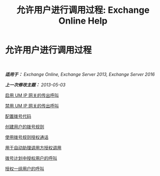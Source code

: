 ﻿---
title: '允许用户进行调用过程: Exchange Online Help'
TOCTitle: 允许用户进行调用过程
ms:assetid: 6997797d-4b79-4f6d-a89a-f36eea4e5ca4
ms:mtpsurl: https://technet.microsoft.com/zh-cn/library/JJ938011(v=EXCHG.150)
ms:contentKeyID: 52061376
ms.date: 05/23/2018
mtps_version: v=EXCHG.150
ms.translationtype: MT
---

# 允许用户进行调用过程

 

_**适用于：** Exchange Online, Exchange Server 2013, Exchange Server 2016_

_**上一次修改主题：** 2013-05-03_

[启用 UM IP 网关的传出呼叫](enable-outgoing-calls-on-um-ip-gateways-exchange-2013-help.md)

[禁用 UM IP 网关的传出呼叫](disable-outgoing-calls-on-um-ip-gateways-exchange-2013-help.md)

[配置拨号代码](configure-dial-codes-exchange-2013-help.md)

[创建用户的拨号规则](create-dialing-rules-for-users-exchange-2013-help.md)

[使用拨号规则授权通话](authorize-calls-using-dialing-rules-exchange-2013-help.md)

[用于自动助理调用方授权调用](authorize-calls-for-auto-attendant-callers-exchange-2013-help.md)

[拨号计划中授权用户的呼叫](authorize-calls-for-users-in-a-dial-plan-exchange-2013-help.md)

[授权一组用户的呼叫](authorize-calls-for-a-group-of-users-exchange-2013-help.md)

